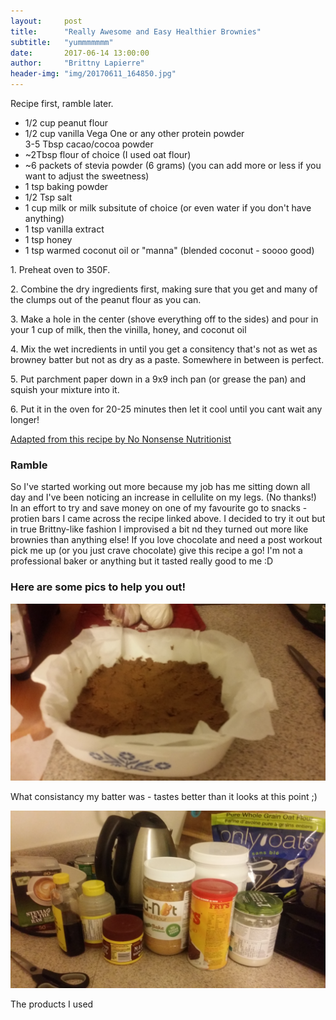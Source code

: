 ```yaml
---
layout:     post
title:      "Really Awesome and Easy Healthier Brownies"
subtitle:   "yummmmmmm"
date:       2017-06-14 13:00:00
author:     "Brittny Lapierre"
header-img: "img/20170611_164850.jpg"
---
```

<p>Recipe first, ramble later.</p>

<ul>
  <li>1/2 cup peanut flour</li>
  <li>1/2 cup vanilla Vega One or any other protein powder</li>
  <l1>3-5 Tbsp cacao/cocoa powder</li>
  <li>~2Tbsp flour of choice (I used oat flour)</li>
  <li>~6 packets of stevia powder (6 grams) (you can add more or less if you want to adjust the sweetness)</li>
  <li>1 tsp baking powder</li>
  <li>1/2 Tsp salt</li>
  <li>1 cup milk or milk subsitute of choice (or even water if you don't have anything)</li>
  <li>1 tsp vanilla extract</li>
  <li>1 tsp honey</li>
  <li>1 tsp warmed coconut oil or "manna" (blended coconut - soooo good)</li>
</ul>

<p>1. Preheat oven to 350F.</p>
<p>2. Combine the dry ingredients first, making sure that you get and many of the clumps out of the peanut flour as you can.</p>
<p>3. Make a hole in the center (shove everything off to the sides) and pour in your 1 cup of milk, then the vinilla, honey, and coconut oil</p>
<p>4. Mix the wet incredients in until you get a consitency that's not as wet as browney batter but not as dry as a paste. Somewhere in between is perfect.</p>
<p>5. Put parchment paper down in a 9x9 inch pan (or grease the pan) and squish your mixture into it.</p>
<p>6. Put it in the oven for 20-25 minutes then let it cool until you cant wait any longer!</p>

<a href="http://www.nononsensenutritionist.com/recipes/snacksandsweets/peanut-flour-pb2-protein-bars/">Adapted from this recipe by No Nonsense Nutritionist</a>

<h3>Ramble</h3>
<p>So I've started working out more because my job has me sitting down all day and I've been noticing an increase in cellulite on my legs. (No thanks!) In an effort to try and save money on one of my favourite go to snacks -protien bars I came across the recipe linked above. I decided to try it out but in true Brittny-like fashion I improvised a bit nd they turned out more like brownies than anything else! If you love chocolate and need a post workout pick me up (or you just crave chocolate) give this recipe a go! I'm not a professional baker or anything but it tasted really good to me :D</p>

<h3>Here are some pics to help you out!</h3>
<img src="/img/20170611_160105.jpg">
<p>What consistancy my batter was - tastes better than it looks at this point ;)</p>

<img src="/img/20170611_160119.jpg">
<p>The products I used</p>
